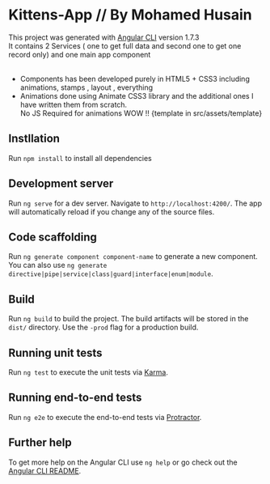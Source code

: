 # Kittens-App // By Mohamed Husain

This project was generated with [Angular CLI](https://github.com/angular/angular-cli) version 1.7.3
<br>
It contains 2 Services ( one to get full data and second one to get one record only) and one main app component 
<br><br>
- Components has been developed purely in HTML5 + CSS3 including animations, stamps , layout , everything 
- Animations done using Animate CSS3 library and the additional ones I have written them from scratch.
  <br> No JS Required for animations WOW !! {template in src/assets/template}

## Instllation

Run `npm install` to install all dependencies 
  
## Development server

Run `ng serve` for a dev server. Navigate to `http://localhost:4200/`. The app will automatically reload if you change any of the source files.

## Code scaffolding

Run `ng generate component component-name` to generate a new component. You can also use `ng generate directive|pipe|service|class|guard|interface|enum|module`.

## Build

Run `ng build` to build the project. The build artifacts will be stored in the `dist/` directory. Use the `-prod` flag for a production build.

## Running unit tests

Run `ng test` to execute the unit tests via [Karma](https://karma-runner.github.io).

## Running end-to-end tests

Run `ng e2e` to execute the end-to-end tests via [Protractor](http://www.protractortest.org/).

## Further help

To get more help on the Angular CLI use `ng help` or go check out the [Angular CLI README](https://github.com/angular/angular-cli/blob/master/README.md).
